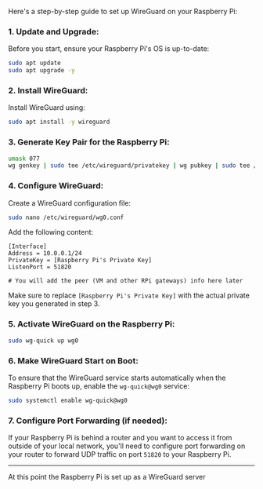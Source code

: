 Here's a step-by-step guide to set up WireGuard on your Raspberry Pi:

### 1. Update and Upgrade:

Before you start, ensure your Raspberry Pi's OS is up-to-date:

```bash
sudo apt update
sudo apt upgrade -y
```

### 2. Install WireGuard:

Install WireGuard using:

```bash
sudo apt install -y wireguard
```

### 3. Generate Key Pair for the Raspberry Pi:

```bash
umask 077
wg genkey | sudo tee /etc/wireguard/privatekey | wg pubkey | sudo tee /etc/wireguard/publickey
```

### 4. Configure WireGuard:

Create a WireGuard configuration file:

```bash
sudo nano /etc/wireguard/wg0.conf
```

Add the following content:

```plaintext
[Interface]
Address = 10.0.0.1/24
PrivateKey = [Raspberry Pi's Private Key]
ListenPort = 51820

# You will add the peer (VM and other RPi gateways) info here later
```

Make sure to replace `[Raspberry Pi's Private Key]` with the actual private key you generated in step 3.

### 5. Activate WireGuard on the Raspberry Pi:

```bash
sudo wg-quick up wg0
```

### 6. Make WireGuard Start on Boot:

To ensure that the WireGuard service starts automatically when the Raspberry Pi boots up, enable the `wg-quick@wg0` service:

```bash
sudo systemctl enable wg-quick@wg0
```

### 7. Configure Port Forwarding (if needed):

If your Raspberry Pi is behind a router and you want to access it from outside of your local network, you'll need to configure port forwarding on your router to forward UDP traffic on port `51820` to your Raspberry Pi.

---

At this point the Raspberry Pi is set up as a WireGuard server
